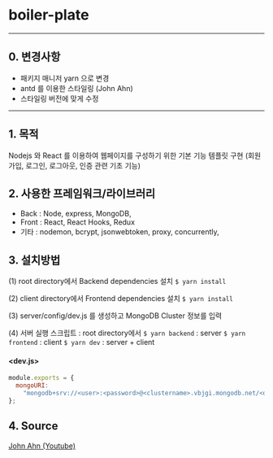# boiler-plate

---

## 0. 변경사항

- 패키지 매니저 yarn 으로 변경
- antd 를 이용한 스타일링 (John Ahn)
- 스타일링 버전에 맞게 수정

---

## 1. 목적

Nodejs 와 React 를 이용하여 웹페이지를 구성하기 위한 기본 기능 템플릿 구현
(회원가입, 로그인, 로그아웃, 인증 관련 기초 기능)

## 2. 사용한 프레임워크/라이브러리

- Back : Node, express, MongoDB,
- Front : React, React Hooks, Redux
- 기타 : nodemon, bcrypt, jsonwebtoken, proxy, concurrently,

## 3. 설치방법

(1) root directory에서 Backend dependencies 설치
`$ yarn install`

(2) client directory에서 Frontend dependencies 설치
`$ yarn install`

(3) server/config/dev.js 를 생성하고 MongoDB Cluster 정보를 입력

(4) 서버 실행 스크립트 : root directory에서
`$ yarn backend` : server
`$ yarn frontend` : client
`$ yarn dev` : server + client

#### <dev.js>

```JavaScript
module.exports = {
  mongoURI:
    "mongodb+srv://<user>:<password>@<clustername>.vbjgi.mongodb.net/<dbname>?retryWrites=true&w=majority",
};
```

## 4. Source

[John Ahn (Youtube)](https://www.youtube.com/watch?v=fgoMqmNKE18&feature=emb_title)
